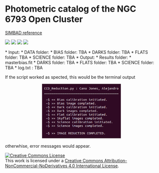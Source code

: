 # Photometric catalog of the NGC 6793 Open Cluster
<a href="http://simbad.cds.unistra.fr/simbad/sim-basic?Ident=NGC6793&submit=SIMBAD+search">SIMBAD reference</a>
<p float="left">
  <img src="Images/rSDSS.png" width="200" />
  <img src="Images/gSDSS.png" width="200" /> 
  <img src="Images/Ha.png" width="200" />
  <img src="Images/OIII.png" width="200" />
</p>
* Input:
  * DATA folder: 
    * BIAS folder: TBA
    * DARKS folder: TBA
    * FLATS folder: TBA
    * SCIENCE folder: TBA
* Output:
  * Results folder:
    * masterbias.fit
    * DARKS folder: TBA
    * FLATS folder: TBA
    * SCIENCE folder: TBA
   * log.txt : TBA


If the script worked as spected, this would be the terminal output
<p align="center">
  <img src="Images/TerminalOutput.png" width="260" />
</p>

otherwhise, error messages would appear.



<!-- START OF LICENSE -->
<p xmlns:dct="http://purl.org/dc/terms/" xmlns:cc="http://creativecommons.org/ns#" class="license-text">
  <a rel="license" href="http://creativecommons.org/licenses/by-nc-nd/4.0/">
    <img alt="Creative Commons License" style="border-width:0" src="https://i.creativecommons.org/l/by-nc-nd/4.0/88x31.png" />
  </a><br />
  This work is licensed under a
  <a rel="license" href="http://creativecommons.org/licenses/by-nc-nd/4.0/">Creative Commons Attribution-NonCommercial-NoDerivatives 4.0 International License</a>.
</p>
<!-- END OF LICENSE -->
